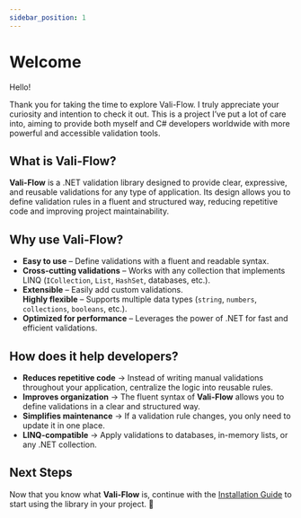 ```yaml
---
sidebar_position: 1
---
```


# Welcome

Hello!

Thank you for taking the time to explore Vali-Flow. I truly appreciate your curiosity and intention to check it out. This is a project I’ve put a lot of care into, aiming to provide both myself and C# developers worldwide with more powerful and accessible validation tools.

## What is Vali-Flow?

**Vali-Flow** is a .NET validation library designed to provide clear, expressive, and reusable validations for any type of application. Its design allows you to define validation rules in a fluent and structured way, reducing repetitive code and improving project maintainability.

## Why use Vali-Flow?

- **Easy to use** – Define validations with a fluent and readable syntax.  
- **Cross-cutting validations** – Works with any collection that implements LINQ (`ICollection`, `List`, `HashSet`, databases, etc.).  
- **Extensible** – Easily add custom validations.  
**Highly flexible** – Supports multiple data types (`string`, `numbers`, `collections`, `booleans`, etc.).  
- **Optimized for performance** – Leverages the power of .NET for fast and efficient validations.  

## How does it help developers?

- **Reduces repetitive code** → Instead of writing manual validations throughout your application, centralize the logic into reusable rules.  
- **Improves organization** → The fluent syntax of **Vali-Flow** allows you to define validations in a clear and structured way.  
- **Simplifies maintenance** → If a validation rule changes, you only need to update it in one place.  
- **LINQ-compatible** → Apply validations to databases, in-memory lists, or any .NET collection.  

## Next Steps

Now that you know what **Vali-Flow** is, continue with the [Installation Guide](./installation.md) to start using the library in your project. 🚀

